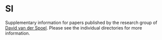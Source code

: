 # SI
Supplementary information for papers published by the research group of
[David van der Spoel](https://folding.bmc.uu.se). Please see the individual
directories for more information.
 
